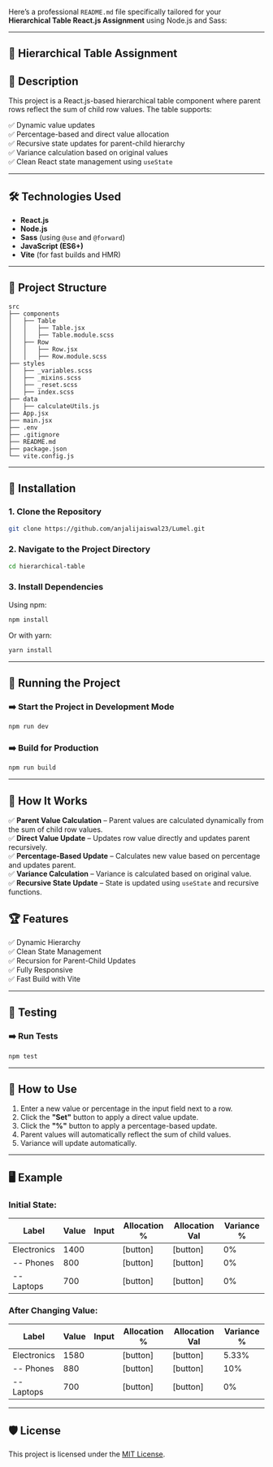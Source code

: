 Here’s a professional `README.md` file specifically tailored for your **Hierarchical Table React.js Assignment** using Node.js and Sass:

---

## 🚀 **Hierarchical Table Assignment**

## 📖 Description
This project is a React.js-based hierarchical table component where parent rows reflect the sum of child row values. The table supports:

✅ Dynamic value updates  
✅ Percentage-based and direct value allocation  
✅ Recursive state updates for parent-child hierarchy  
✅ Variance calculation based on original values  
✅ Clean React state management using `useState`  

---

## 🛠️ **Technologies Used**
- **React.js**  
- **Node.js**  
- **Sass** (using `@use` and `@forward`)  
- **JavaScript (ES6+)**  
- **Vite** (for fast builds and HMR)  

---

## 📂 **Project Structure**
```
src
├── components
│   ├── Table
│   │   ├── Table.jsx
│   │   ├── Table.module.scss
│   ├── Row
│   │   ├── Row.jsx
│   │   ├── Row.module.scss
├── styles
│   ├── _variables.scss
│   ├── _mixins.scss
│   ├── _reset.scss
│   ├── index.scss
├── data
│   ├── calculateUtils.js
├── App.jsx
├── main.jsx
├── .env
├── .gitignore
├── README.md
├── package.json
└── vite.config.js
```

---

## 🚀 **Installation**

### 1. **Clone the Repository**  
```bash
git clone https://github.com/anjalijaiswal23/Lumel.git
```

### 2. **Navigate to the Project Directory**  
```bash
cd hierarchical-table
```

### 3. **Install Dependencies**  
Using npm:
```bash
npm install
```
Or with yarn:
```bash
yarn install
```


---

## 🚀 **Running the Project**

### ➡️ **Start the Project in Development Mode**  
```bash
npm run dev
```

### ➡️ **Build for Production**  
```bash
npm run build
```

---

## 📡 **How It Works**
✅ **Parent Value Calculation** – Parent values are calculated dynamically from the sum of child row values.  
✅ **Direct Value Update** – Updates row value directly and updates parent recursively.  
✅ **Percentage-Based Update** – Calculates new value based on percentage and updates parent.  
✅ **Variance Calculation** – Variance is calculated based on original value.  
✅ **Recursive State Update** – State is updated using `useState` and recursive functions.  



## 🏆 **Features**
✅ Dynamic Hierarchy  
✅ Clean State Management  
✅ Recursion for Parent-Child Updates  
✅ Fully Responsive  
✅ Fast Build with Vite  

---

## 🧪 **Testing**
### ➡️ **Run Tests**
```bash
npm test
```

---

## 🌈 **How to Use**
1. Enter a new value or percentage in the input field next to a row.  
2. Click the **"Set"** button to apply a direct value update.  
3. Click the **"%"** button to apply a percentage-based update.  
4. Parent values will automatically reflect the sum of child values.  
5. Variance will update automatically.  

---

## 🖥️ **Example**
### **Initial State:**
| **Label**      | **Value** | **Input** | **Allocation %** | **Allocation Val** | **Variance %** |
|---------------|-----------|-----------|------------------|---------------------|----------------|
| Electronics    | 1400      |           | [button]          | [button]            | 0%             |
| -- Phones      | 800        |           | [button]          | [button]            | 0%             |
| -- Laptops     | 700        |           | [button]          | [button]            | 0%             |

### **After Changing Value:**
| **Label**      | **Value** | **Input** | **Allocation %** | **Allocation Val** | **Variance %** |
|---------------|-----------|-----------|------------------|---------------------|----------------|
| Electronics    | 1580      |           | [button]          | [button]            | 5.33%          |
| -- Phones      | 880        |           | [button]          | [button]            | 10%            |
| -- Laptops     | 700        |           | [button]          | [button]            | 0%             |

---




## 🛡️ **License**
This project is licensed under the [MIT License](LICENSE).

